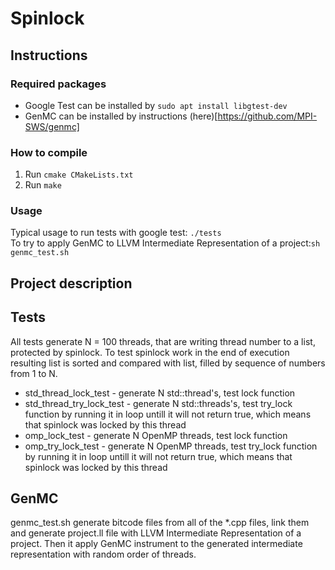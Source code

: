 # Spinlock

## Instructions

### Required packages
	
* Google Test can be installed by `sudo apt install libgtest-dev`
* GenMC can be installed by instructions (here)[https://github.com/MPI-SWS/genmc]
	
### How to compile
1. Run `cmake CMakeLists.txt`
2. Run `make`

### Usage
Typical usage to run tests with google test: `./tests`  
To try to apply GenMC to LLVM Intermediate Representation of a project:`sh genmc_test.sh`

## Project description

## Tests

All tests generate N = 100 threads, that are writing thread number to a list, protected by spinlock. To test spinlock work in the end of execution resulting list is sorted and compared with list, filled by sequence of numbers from 1 to N.

* std_thread_lock_test - generate N std::thread's, test lock function
* std_thread_try_lock_test - generate N std::threads's, test try_lock function by running it in loop untill it will not return true, which means that spinlock was locked by this thread
* omp_lock_test - generate N OpenMP threads, test lock function
* omp_try_lock_test - generate N OpenMP threads, test try_lock function by running it in loop untill it will not return true, which means that spinlock was locked by this thread

## GenMC

genmc_test.sh generate bitcode files from all of the *.cpp files, link them and generate project.ll file with LLVM Intermediate Representation of a project. Then it apply GenMC instrument to the generated intermediate representation with random order of threads. 
